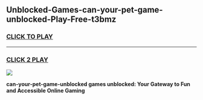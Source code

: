 
## Unblocked-Games-can-your-pet-game-unblocked-Play-Free-t3bmz
<h3>
<a href="https://premium76.site?title=can-your-pet-game-unblocked&ref=20A">CLICK TO PLAY</a></h3>
<hr>

<h3>
<a href="https://premium76.site?title=can-your-pet-game-unblocked&ref=20A">CLICK 2 PLAY</a>
  
</h3>

<a href="https://premium76.site?title=can-your-pet-game-unblocked&ref=20A"><img src="https://clearcache.store/games.png"></a>


**can-your-pet-game-unblocked games unblocked: Your Gateway to Fun and Accessible Online Gaming**
